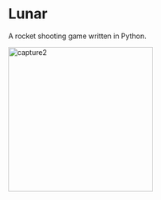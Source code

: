 # Lunar 
A rocket shooting game written in Python.

<img width="290" alt="capture2" src="https://cloud.githubusercontent.com/assets/22923895/23932687/eefdd6d6-090f-11e7-89bf-cd430c31421c.PNG"/> 
 



